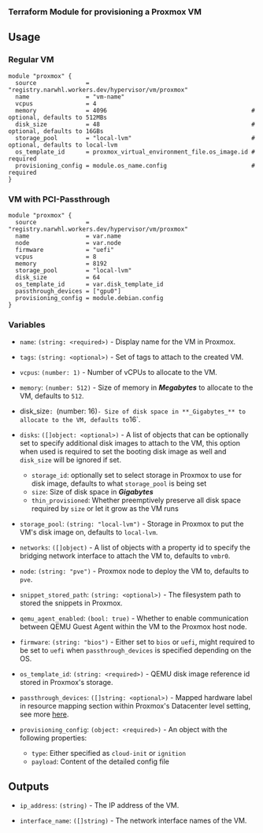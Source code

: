 ### Terraform Module for provisioning a Proxmox VM

## Usage

### Regular VM

```hcl
module "proxmox" {
  source              = "registry.narwhl.workers.dev/hypervisor/vm/proxmox"
  name                = "vm-name"
  vcpus               = 4
  memory              = 4096                                         # optional, defaults to 512MBs
  disk_size           = 48                                           # optional, defaults to 16GBs
  storage_pool        = "local-lvm"                                  # optional, defaults to local-lvm
  os_template_id      = proxmox_virtual_environment_file.os_image.id # required
  provisioning_config = module.os_name.config                        # required
}
```

### VM with PCI-Passthrough

```hcl
module "proxmox" {
  source              = "registry.narwhl.workers.dev/hypervisor/vm/proxmox"
  name                = var.name
  node                = var.node
  firmware            = "uefi"
  vcpus               = 8
  memory              = 8192
  storage_pool        = "local-lvm"
  disk_size           = 64
  os_template_id      = var.disk_template_id
  passthrough_devices = ["gpu0"]
  provisioning_config = module.debian.config
}

```

### Variables

- `name`: `(string: <required>)` - Display name for the VM in Proxmox.

- `tags`: `(string: <optional>)` - Set of tags to attach to the created VM.

- `vcpus`: `(number: 1)` - Number of vCPUs to allocate to the VM.

- `memory`: `(number: 512)` - Size of memory in **_Megabytes_** to allocate to the VM, defaults to `512`.

- disk_size`: `(number: 16)` - Size of disk space in **_Gigabytes_** to allocate to the VM, defaults to `16`.

- `disks`: `([]object: <optional>)` - A list of objects that can be optionally set to specify additional disk images to attach to the VM, this option when used is required to set the booting disk image as well and `disk_size` will be ignored if set.

  - `storage_id`: optionally set to select storage in Proxmox to use for disk image, defaults to what `storage_pool` is being set
  - `size`: Size of disk space in **_Gigabytes_**
  - `thin_provisioned`: Whether preemptively preserve all disk space required by `size` or let it grow as the VM runs

- `storage_pool`: `(string: "local-lvm")` - Storage in Proxmox to put the VM's disk image on, defaults to `local-lvm`.

- `networks`: `([]object)` - A list of objects with a property id to specify the bridging network interface to attach the VM to, defaults to `vmbr0`.

- `node`: `(string: "pve")` - Proxmox node to deploy the VM to, defaults to `pve`.

- `snippet_stored_path`: `(string: <optional>)` - The filesystem path to stored the snippets in Proxmox.

- `qemu_agent_enabled`: `(bool: true)` - Whether to enable communication between QEMU Guest Agent within the VM to the Proxmox host node.

- `firmware`: `(string: "bios")` - Either set to `bios` or `uefi`, might required to be set to `uefi` when `passthrough_devices` is specified depending on the OS.

- `os_template_id`: `(string: <required>)` - QEMU disk image reference id stored in Proxmox's storage.

- `passthrough_devices`: `([]string: <optional>)` - Mapped hardware label in resource mapping section within Proxmox's Datacenter level setting, see more [here](https://pve.proxmox.com/pve-docs/pve-admin-guide.html#resource_mapping).

- `provisioning_config`: `(object: <required>)` - An object with the following properties:

  - `type`: Either specified as `cloud-init` or `ignition`
  - `payload`: Content of the detailed config file

## Outputs

- `ip_address`: `(string)` - The IP address of the VM.

- `interface_name`: `([]string)` - The network interface names of the VM.
